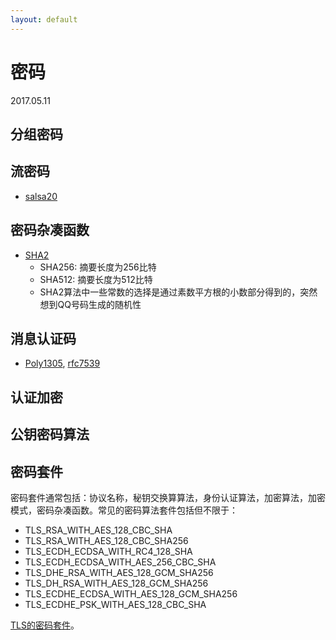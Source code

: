 ```yaml
---
layout: default
---
```


# 密码
2017.05.11

## 分组密码

## 流密码
* [salsa20]

## 密码杂凑函数
* [SHA2]
  + SHA256: 摘要长度为256比特
  + SHA512: 摘要长度为512比特
  + SHA2算法中一些常数的选择是通过素数平方根的小数部分得到的，突然想到QQ号码生成的随机性

## 消息认证码
* [Poly1305], [rfc7539]

## 认证加密

## 公钥密码算法

## 密码套件

密码套件通常包括：协议名称，秘钥交换算算法，身份认证算法，加密算法，加密模式，密码杂凑函数。常见的密码算法套件包括但不限于：

* TLS_RSA_WITH_AES_128_CBC_SHA
* TLS_RSA_WITH_AES_128_CBC_SHA256
* TLS_ECDH_ECDSA_WITH_RC4_128_SHA
* TLS_ECDH_ECDSA_WITH_AES_256_CBC_SHA
* TLS_DHE_RSA_WITH_AES_128_GCM_SHA256
* TLS_DH_RSA_WITH_AES_128_GCM_SHA256
* TLS_ECDHE_ECDSA_WITH_AES_128_GCM_SHA256
* TLS_ECDHE_PSK_WITH_AES_128_CBC_SHA

[TLS的密码套件]。

[SHA2]:<https://en.wikipedia.org/wiki/SHA-2>
[salsa20]:<https://en.wikipedia.org/wiki/Salsa20>
[Poly1305]:<https://en.wikipedia.org/wiki/Poly1305>
[rfc7539]:<https://tools.ietf.org/html/rfc7539>
[TLS的密码套件]:<https://www.iana.org/assignments/tls-parameters/tls-parameters.xhtml>
